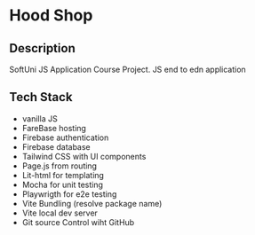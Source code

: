 # Hood Shop

## Description
SoftUni JS Application Course Project. JS end to edn application 


## Tech Stack
* vanilla JS
* FareBase hosting
* Firebase authentication
* Firebase database
* Tailwind CSS with UI components
* Page.js from routing
* Lit-html for templating 
* Mocha for unit testing
* Playwrigth for e2e testing
* Vite Bundling (resolve package name)
* Vite local dev server   
* Git source Control wiht GitHub

